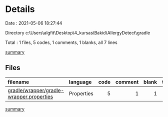 # Details

Date : 2021-05-06 18:27:44

Directory c:\Users\algfit\Desktop\4_kursas\Bakid\AllergyDetect\gradle

Total : 1 files,  5 codes, 1 comments, 1 blanks, all 7 lines

[summary](results.md)

## Files
| filename | language | code | comment | blank | total |
| :--- | :--- | ---: | ---: | ---: | ---: |
| [gradle/wrapper/gradle-wrapper.properties](/gradle/wrapper/gradle-wrapper.properties) | Properties | 5 | 1 | 1 | 7 |

[summary](results.md)